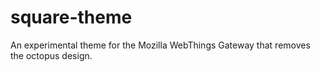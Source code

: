 # square-theme
An experimental theme for the Mozilla WebThings Gateway that removes the octopus design.
